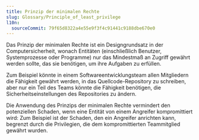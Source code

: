 ```yaml
---
title: Prinzip der minimalen Rechte
slug: Glossary/Principle_of_least_privilege
l10n:
  sourceCommit: 79f65d8322a4e55e9f3f4c91441c9188dbe670e0
---
```


Das Prinzip der minimalen Rechte ist ein Designgrundsatz in der Computersicherheit, wonach Entitäten (einschließlich Benutzer, Systemprozesse oder Programme) nur das Mindestmaß an Zugriff gewährt werden sollte, das sie benötigen, um ihre Aufgaben zu erfüllen.

Zum Beispiel könnte in einem Softwareentwicklungsteam allen Mitgliedern die Fähigkeit gewährt werden, in das Quellcode-Repository zu schreiben, aber nur ein Teil des Teams könnte die Fähigkeit benötigen, die Sicherheitseinstellungen des Repositories zu ändern.

Die Anwendung des Prinzips der minimalen Rechte vermindert den potenziellen Schaden, wenn eine Entität von einem Angreifer kompromittiert wird: Zum Beispiel ist der Schaden, den ein Angreifer anrichten kann, begrenzt durch die Privilegien, die dem kompromittierten Teammitglied gewährt wurden.
